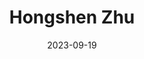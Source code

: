 ---
# Leave the homepage title empty to use the site title
title: Hongshen Zhu
date: 2023-09-19
type: landing


sections:
  - block: about.biography
    id: about
    content:
      title: Biography
      # Choose a user profile to display (a folder name within `content/authors/`)
      username: admin
    design:
      columns: '1'
  - block: markdown
    content:
      title: Research
      text: |-
       ## Publications

       **"Twisted Tongue: Limits of China's Propaganda during Crises and Policy Changes"** With Tony Zirui Yang. *Political Science Research and Methods*. 2025. [Open Access](https://www.cambridge.org/core/journals/political-science-research-and-methods/article/twisted-tongue-limits-of-chinas-propaganda-during-crises-and-policy-changes/0EB04C6E83EDAEF671690F63B0E57CC2)

       **"Crisis and Correction: Do Government Rectification Efforts Restore Citizen Trust After Governance Failure?"** With Melanie Manion and Viola  Rothschild. *Political Behavior*. 2025. [link](uploads/zhu_manion_rothschild_crisis.pdf) [DOI](https://link.springer.com/article/10.1007/s11109-025-10005-x)

       **"Contentious Origins of Authoritarian Social Protection: China's "Threat-driven" Strategy in Redistribution."** *Studies in Comparative International Development*. 2024. [Open Access](https://link.springer.com/article/10.1007/s12116-024-09429-z)
       
       **"Applying Insights from China: A Typology for Subnational Comparative Politics."** With Viola Rothschild. *Chinese Political Science Review*. 2024. [Open Access](https://link.springer.com/article/10.1007/s41111-024-00264-0)

       **"Dual Mandates in Chinese Congresses: Information and Cooptation.”** With Melanie Manion and Viola Rothschild. *Issues and Studies*. 2022. Vol. 58, No. 1: 1-20. [preprint](uploads/dual_mandates.pdf) [DOI](https://doi.org/10.1142/S1013251121500193)

       ## Under Review

       **"Community Policing and Political Participation in Contemporary China."** Presented at APSA Chinese Politics Mini-Conference 2024 With Viola Rothschild. [link](uploads/rothschild_zhu_policing.pdf)

       **"Policy under Conflicting Mandates: Evidence from 1 Billion Cellphones during China's COVID Lockdowns."** Presented at APSA Chinese Politics Mini-Conference 2022 
       
    

       ## Working Paper
       **"How Adaptive Propaganda Works: Evidence from China."** With Xinzhuo Huang and Haibing Yan. Presented at UCSD/Carter Center Young Scholars  Conference

       **"Bureaucrat Selection under Weak State Capacity: Evidence from the Democratic Republic of Congo."** With Dongil Lee, Eric Mvukiyehe,  Christelle Tchoup, and Guo Xu.
    design:
      columns: '1'
  - block: markdown
    content:
      title: Teaching
      text: |-
       ## Instructor

       **Introduction to Political Science** Lingnan University. Spring 2025

       **International Political Economy** Lingnan University. Spring 2025

       **Political Economy of Development.** Lingnan University. Fall 2024 

       **Political Economy of Global China.** University of Virginia. Fall 2023 [syllabus](uploads/syllabus_pe_of_global_china.pdf)

       **Chinese Politics.** University of Virginia. Spring 2024 [syllabus](uploads/Syllabus-ChinesePolitics.pdf)
    design:
      columns: '1'
---